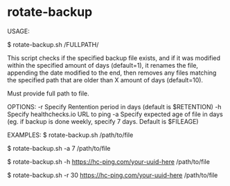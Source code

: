 # rotate-backup

USAGE:

$ rotate-backup.sh /FULLPATH/

This script checks if the specified backup file exists,
and if it was modified within the specified amount of days (default=1),
it renames the file, appending the date modified to the end,
then removes any files matching the specified path that are older than X 
amount of days (default=10).

Must provide full path to file.

OPTIONS:
-r Specify Rentention period in days (default is $RETENTION)
-h Specify healthchecks.io URL to ping
-a Specify expected age of file in days (eg. if backup is done weekly, specify 7 days. Default is $FILEAGE)

EXAMPLES:
$ rotate-backup.sh /path/to/file

$ rotate-backup.sh -a 7 /path/to/file

$ rotate-backup.sh -h https://hc-ping.com/your-uuid-here /path/to/file

$ rotate-backup.sh -r 30 https://hc-ping.com/your-uuid-here /path/to/file
